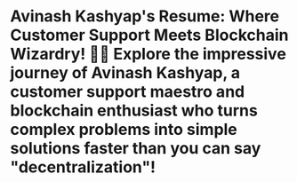 
# Avinash Kashyap's Resume: Where Customer Support Meets Blockchain Wizardry! 🚀📜  Explore the impressive journey of Avinash Kashyap, a customer support maestro and blockchain enthusiast who turns complex problems into simple solutions faster than you can say "decentralization"!
